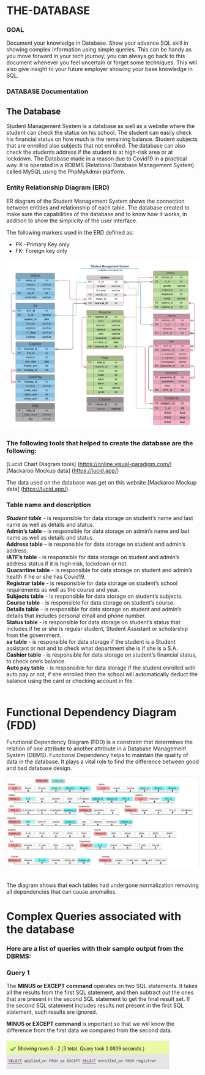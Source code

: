 # THE-DATABASE
### GOAL 
Document your knowledge in Database. Show your advance SQL skill in showing complex information using simple queries. This can be handy as you move forward in your tech journey; you can always go back to this document whenever you feel uncertain or forget some techniques. This will also give insight to your future employer showing your base knowledge in SQL.
### DATABASE Documentation
## The Database

Student Management System is a database as well as a website where the student can check the status on his school. The student can easily check his financial status on how much is the remaining balance. Student subjects that are enrolled also subjects that not enrolled. The database can also check the students address if the student is at high-risk area or at lockdown. The Database made in a reason due to Covid19 in a practical way.  It is operated in a RDBMS (Relational Database Management System) called MySQL using the PhpMyAdmin platform.

### Entity Relationship Diagram (ERD)

ER diagram of the Student Management System shows the connection between entities and relationship of each table. The database created to make sure the capabilities of the database and to know how it works, in addition to show the simplicity of the user interface. </br>

The following markers used in the ERD defined as: </br>
- PK –Primary Key only
- FK- Foreign key only </br>

![](file/img/ERD.png) </br>

### The following tools that helped to create the database are the following:
[Lucid Chart Diagram tools] (https://online.visual-paradigm.com/)  [Mackaroo Mockup data] (https://lucid.app/) </br>

The data used on the database was get on this website [Mackaroo Mockup data] (https://lucid.app/).

### Table name and description
***Student table*** - is responsible for data storage on student’s name and last name as well as details and status.<br/>
**Admin’s table** - is responsible for data storage on admin’s name and last name as well as details and status.</br>
**Address table** – is responsible for data storage on student and admin’s address.</br>
**IATF’s table** - is responsible for data storage on student and admin’s address status if it is high-risk, lockdown or not.</br>
**Quarantine table** - is responsible for data storage on student and admin’s health if he or she has Covid19.</br>
**Registrar table** - is responsible for data storage on student’s school requirements as well as the course and year.</br>
**Subjects table** - is responsible for data storage on student’s subjects.</br>
**Course table** - is responsible for data storage on student’s course.</br>
**Details table** - is responsible for data storage on student and admin’s details that includes personal email and phone number.</br>
**Status table** - is responsible for data storage on student’s status that includes if he or she is regular student, Student Assistant or scholarship from the government.</br>
**sa table** - is responsible for data storage if the student is a Student assistant or not and to check what department she is if she is a S.A.</br>
**Cashier table** - is responsible for data storage on student’s financial status, to check one’s balance.</br>
**Auto pay table** - is responsible for data storage if the student enrolled with auto pay or not, if she enrolled then the school will automatically deduct the balance using the card or checking account in file.</br></br>

# Functional Dependency Diagram (FDD) </br>

Functional Dependency Diagram (FDD) is a constraint that determines the relation of one attribute to another attribute in a Database Management System (DBMS). Functional Dependency helps to maintain the quality of data in the database. It plays a vital role to find the difference between good and bad database design.

![](file/img/FDD.png) </br></br>

 The diagram shows that each tables had undergone normalization removing all dependencies that can cause anomalies. </br>
 
# Complex Queries associated with the database </br>

### Here are a list of queries with their sample output from the DBRMS: </br>

 ### Query 1 </br>
  The **MINUS or EXCEPT command** operates on two SQL statements. It takes all the results from the first SQL statement, and then subtract out the ones that are present in the second SQL statement to get the final result set. If the second SQL statement includes results not present in the first SQL statement, such results are ignored. </br>

 **MINUS or EXCEPT command** is important so that we will know the difference from the first data we compared from the second data. </br>
 
 ![](file/img/except.PNG) </br>
 
 
 
 
 
 
 
 
 
 
 
 
 
 
 
 
 
 
 
 
 
 
 
 
 
 
 

 

 
